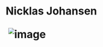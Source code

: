 <h1> Nicklas Johansen
 
  
  
 <img src> ![image](https://user-images.githubusercontent.com/113608569/215475940-a4ae56ec-8289-439d-88f2-ddd8e6a6a925.png)


